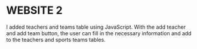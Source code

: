 # WEBSITE 2
I added teachers and teams table using JavaScript. With the add teacher and add team button, the user can fill in the necessary information and add to the teachers and sports teams tables.